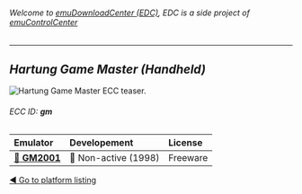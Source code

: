 ###### Welcome to [emuDownloadCenter (EDC)](https://github.com/PhoenixInteractiveNL/emuDownloadCenter/wiki/), EDC is a side project of [emuControlCenter](https://github.com/PhoenixInteractiveNL/emuControlCenter/wiki/)
***
## _Hartung Game Master (Handheld)_
![](https://raw.githubusercontent.com/wiki/PhoenixInteractiveNL/emuDownloadCenter/images_platform/ecc_gm_teaser.png "Hartung Game Master ECC teaser.")
###### ECC ID: **gm**

| Emulator | Developement | License |
|:---------|:-------------|:--------|
| [:file_folder: **GM2001**](https://github.com/PhoenixInteractiveNL/emuDownloadCenter/wiki/Emulator-gm2001#menu) | :red_circle: Non-active (1998) | Freeware |

[:arrow_backward: Go to platform listing](https://github.com/PhoenixInteractiveNL/emuDownloadCenter/wiki/EDC-Platform-List)

